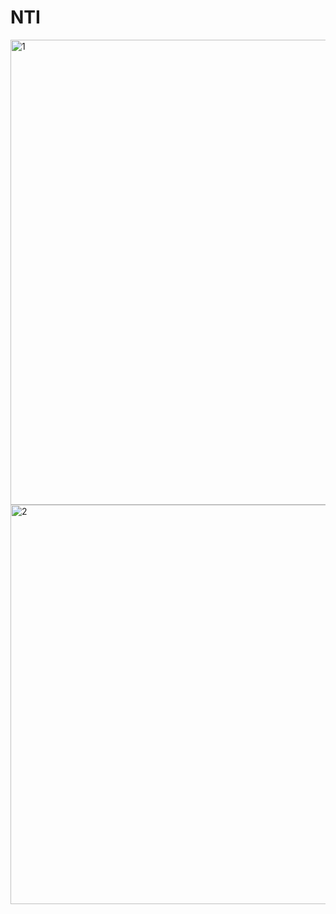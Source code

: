 # NTI

<img width="744" alt="1" src="https://user-images.githubusercontent.com/59750615/79460533-a29ef000-7ffd-11ea-9591-100dedfe629b.png">
<img width="639" alt="2" src="https://user-images.githubusercontent.com/59750615/79460542-a599e080-7ffd-11ea-8adb-7006e59c10ef.png">
